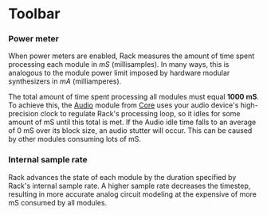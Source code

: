 # Toolbar

### Power meter

When power meters are enabled, Rack measures the amount of time spent processing each module in *mS* (millisamples).
In many ways, this is analogous to the module power limit imposed by hardware modular synthesizers in *mA* (milliamperes).

The total amount of time spent processing all modules must equal **1000 mS**.
To achieve this, the [Audio](Core.md#audio) module from [Core](Core.md) uses your audio device's high-precision clock to regulate Rack's processing loop, so it idles for some amount of mS until this total is met.
If the Audio idle time falls to an average of 0 mS over its block size, an audio stutter will occur.
This can be caused by other modules consuming lots of mS.

### Internal sample rate

Rack advances the state of each module by the duration specified by Rack's internal sample rate.
A higher sample rate decreases the timestep, resulting in more accurate analog circuit modeling at the expensive of more mS consumed by all modules.

